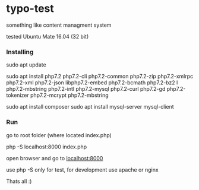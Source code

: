 # typo-test
something like content managment system


tested Ubuntu Mate 16.04 (32 bit)
### Installing



sudo apt update


sudo apt install php7.2 php7.2-cli php7.2-common php7.2-zip php7.2-xmlrpc php7.2-xml php7.2-json libphp7.2-embed php7.2-bcmath php7.2-bz2 l php7.2-mbstring php7.2-intl php7.2-mysql php7.2-curl php7.2-gd php7.2-tokenizer php7.2-mcrypt php7.2-mbstring


sudo apt install composer
sudo apt install mysql-server mysql-client


### Run
go to root folder (where located index.php)


php -S localhost:8000 index.php


open browser and go to [localhost:8000](http://localhost:8000)


use php -S only for test, for development use apache or nginx


Thats all :)
